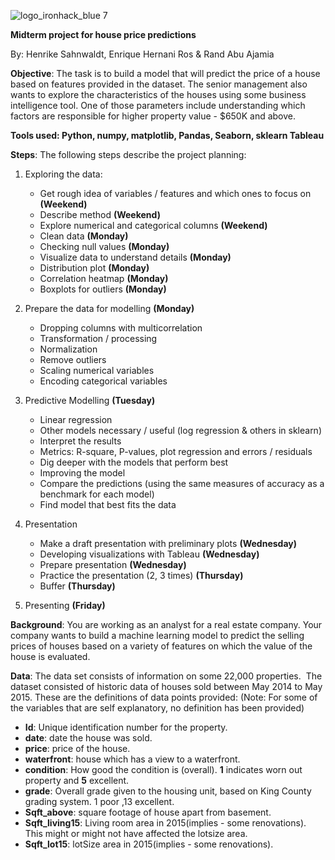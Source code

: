 ![logo_ironhack_blue 7](https://user-images.githubusercontent.com/23629340/40541063-a07a0a8a-601a-11e8-91b5-2f13e4e6b441.png)

**Midterm project for house price predictions**

By: Henrike Sahnwaldt, Enrique Hernani Ros & Rand Abu Ajamia

**Objective**: The task is to build a model that will predict the price of a house based on features provided in the dataset. The senior management also wants to explore the characteristics of the houses using some business intelligence tool. One of those parameters include understanding which factors are responsible for higher property value - \$650K and above.

**Tools used: Python, numpy, matplotlib, Pandas, Seaborn, sklearn Tableau**

**Steps**: The following steps describe the project planning: 

1. Exploring the data: 
	- Get rough idea of variables / features and which ones to focus on **(Weekend)**
	- Describe method **(Weekend)**
	- Explore numerical and categorical columns **(Weekend)**
	- Clean data **(Monday)**
	- Checking null values **(Monday)**
	- Visualize data to understand details **(Monday)**
	- Distribution plot **(Monday)**
	- Correlation heatmap **(Monday)**
	- Boxplots for outliers **(Monday)**

3. Prepare the data for modelling **(Monday)**
	- Dropping columns with multicorrelation
	- Transformation / processing
	- Normalization
	- Remove outliers
	- Scaling numerical variables
	- Encoding categorical variables

4. Predictive Modelling **(Tuesday)**
	- Linear regression
	- Other models necessary / useful (log regression & others in sklearn)
	- Interpret the results
	- Metrics: R-square, P-values, plot regression and errors / residuals
	- Dig deeper with the models that perform best
	- Improving the model 
	- Compare the predictions (using the same measures of accuracy as a benchmark for each model)
 	- Find model that best fits the data

5. Presentation 
	- Make a draft presentation with preliminary plots **(Wednesday)**
	- Developing visualizations with Tableau **(Wednesday)**
	- Prepare presentation **(Wednesday)**
	- Practice the presentation (2, 3 times) **(Thursday)**
	- Buffer **(Thursday)**

6. Presenting **(Friday)**

**Background**: You are working as an analyst for a real estate company. Your company wants to build a machine learning model to predict the selling prices of houses based on a variety of features on which the value of the house is evaluated.

**Data**: The data set consists of information on some 22,000 properties.  The dataset consisted of historic data of houses sold between May 2014 to May 2015.
These are the definitions of data points provided:
(Note: For some of the variables that are self explanatory, no definition has been provided)

- **Id**: Unique identification number for the property.
- **date**: date the house was sold.
- **price**: price of the house.
- **waterfront**: house which has a view to a waterfront.
- **condition**: How good the condition is (overall). **1** indicates worn out property and **5** excellent.
- **grade**: Overall grade given to the housing unit, based on King County grading system. 1 poor ,13 excellent.
- **Sqft_above**: square footage of house apart from basement.
- **Sqft_living15**: Living room area in 2015(implies - some renovations). This might or might not have affected the lotsize area.
- **Sqft_lot15**: lotSize area in 2015(implies - some renovations).


